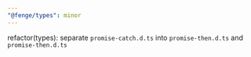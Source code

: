 ```yaml
---
"@fenge/types": minor
---
```


refactor(types): separate `promise-catch.d.ts` into `promise-then.d.ts` and `promise-then.d.ts`
